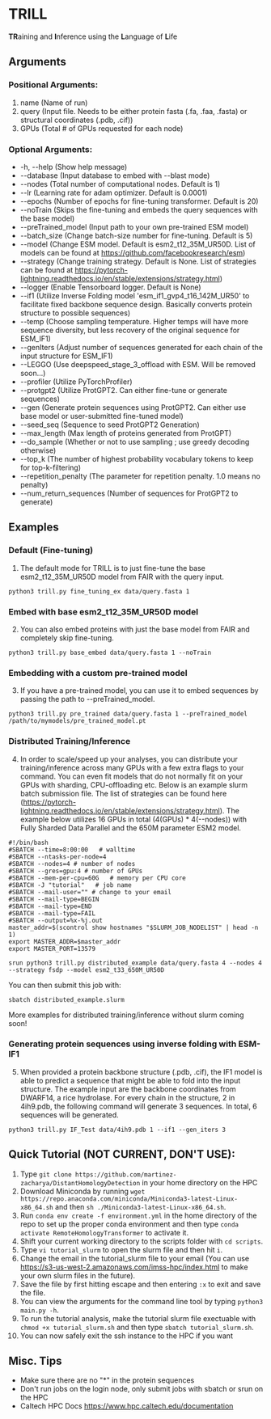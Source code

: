 # TRILL
**TR**aining and **I**nference using the **L**anguage of **L**ife

## Arguments

### Positional Arguments:
1. name (Name of run)
2. query (Input file. Needs to be either protein fasta (.fa, .faa, .fasta) or structural coordinates (.pdb, .cif))
3. GPUs (Total # of GPUs requested for each node)

### Optional Arguments:
- -h, --help (Show help message)
- --database (Input database to embed with --blast mode)
- --nodes (Total number of computational nodes. Default is 1)
- --lr (Learning rate for adam optimizer. Default is 0.0001)
- --epochs (Number of epochs for fine-tuning transformer. Default is 20)
- --noTrain (Skips the fine-tuning and embeds the query sequences with the base model)
- --preTrained_model (Input path to your own pre-trained ESM model)
- --batch_size (Change batch-size number for fine-tuning. Default is 5)
- --model (Change ESM model. Default is esm2_t12_35M_UR50D. List of models can be found at https://github.com/facebookresearch/esm)
- --strategy (Change training strategy. Default is None. List of strategies can be found at https://pytorch-lightning.readthedocs.io/en/stable/extensions/strategy.html)
- --logger (Enable Tensorboard logger. Default is None)
- --if1 (Utilize Inverse Folding model 'esm_if1_gvp4_t16_142M_UR50' to facilitate fixed backbone sequence design. Basically converts protein structure to possible sequences)
- --temp (Choose sampling temperature. Higher temps will have more sequence diversity, but less recovery of the original sequence for ESM_IF1)
- --genIters (Adjust number of sequences generated for each chain of the input structure for ESM_IF1)
- --LEGGO (Use deepspeed_stage_3_offload with ESM. Will be removed soon...)
- --profiler (Utilize PyTorchProfiler)
- --protgpt2 (Utilize ProtGPT2. Can either fine-tune or generate sequences)
- --gen (Generate protein sequences using ProtGPT2. Can either use base model or user-submitted fine-tuned model)
- --seed_seq (Sequence to seed ProtGPT2 Generation)
- --max_length (Max length of proteins generated from ProtGPT)
- --do_sample (Whether or not to use sampling ; use greedy decoding otherwise)
- --top_k (The number of highest probability vocabulary tokens to keep for top-k-filtering)
- --repetition_penalty (The parameter for repetition penalty. 1.0 means no penalty)
- --num_return_sequences (Number of sequences for ProtGPT2 to generate)

## Examples

### Default (Fine-tuning)
  1. The default mode for TRILL is to just fine-tune the base esm2_t12_35M_UR50D model from FAIR with the query input.
  ```
  python3 trill.py fine_tuning_ex data/query.fasta 1
  ```
### Embed with base esm2_t12_35M_UR50D model
  2. You can also embed proteins with just the base model from FAIR and completely skip fine-tuning.
  ```
  python3 trill.py base_embed data/query.fasta 1 --noTrain
  ```
### Embedding with a custom pre-trained model
  3. If you have a pre-trained model, you can use it to embed sequences by passing the path to --preTrained_model. 
  ```
  python3 trill.py pre_trained data/query.fasta 1 --preTrained_model /path/to/mymodels/pre_trained_model.pt
  ```
### Distributed Training/Inference
  4. In order to scale/speed up your analyses, you can distribute your training/inference across many GPUs with a few extra flags to your command. You can even fit models that do not normally fit on your GPUs with sharding, CPU-offloading etc. Below is an example slurm batch submission file. The list of strategies can be found here (https://pytorch-lightning.readthedocs.io/en/stable/extensions/strategy.html). The example below utilizes 16 GPUs in total (4(GPUs) * 4(--nodes)) with Fully Sharded Data Parallel and the 650M parameter ESM2 model.
  ```shell
  #!/bin/bash
  #SBATCH --time=8:00:00   # walltime
  #SBATCH --ntasks-per-node=4
  #SBATCH --nodes=4 # number of nodes
  #SBATCH --gres=gpu:4 # number of GPUs
  #SBATCH --mem-per-cpu=60G   # memory per CPU core
  #SBATCH -J "tutorial"   # job name
  #SBATCH --mail-user="" # change to your email
  #SBATCH --mail-type=BEGIN
  #SBATCH --mail-type=END
  #SBATCH --mail-type=FAIL
  #SBATCH --output=%x-%j.out
  master_addr=$(scontrol show hostnames "$SLURM_JOB_NODELIST" | head -n 1)
  export MASTER_ADDR=$master_addr
  export MASTER_PORT=13579
  
  srun python3 trill.py distributed_example data/query.fasta 4 --nodes 4 --strategy fsdp --model esm2_t33_650M_UR50D
  ```
  You can then submit this job with:
  ```
  sbatch distributed_example.slurm
  ```
  More examples for distributed training/inference without slurm coming soon!
  
### Generating protein sequences using inverse folding with ESM-IF1
  5. When provided a protein backbone structure (.pdb, .cif), the IF1 model is able to predict a sequence that might be able to fold into the input structure. The example input are the backbone coordinates from DWARF14, a rice hydrolase. For every chain in the structure, 2 in 4ih9.pdb, the following command will generate 3 sequences. In total, 6 sequences will be generated.
  ```
  python3 trill.py IF_Test data/4ih9.pdb 1 --if1 --gen_iters 3
  ```
  
## Quick Tutorial (NOT CURRENT, DON'T USE):

1. Type ```git clone https://github.com/martinez-zacharya/DistantHomologyDetection``` in your home directory on the HPC
2. Download Miniconda by running ```wget https://repo.anaconda.com/miniconda/Miniconda3-latest-Linux-x86_64.sh``` and then ```sh ./Miniconda3-latest-Linux-x86_64.sh```.
3. Run ```conda env create -f environment.yml``` in the home directory of the repo to set up the proper conda environment and then type ```conda activate RemoteHomologyTransformer``` to activate it.
4. Shift your current working directory to the scripts folder with ```cd scripts```.
5. Type ```vi tutorial_slurm``` to open the slurm file and then hit ```i```.
6. Change the email in the tutorial_slurm file to your email (You can use https://s3-us-west-2.amazonaws.com/imss-hpc/index.html to make your own slurm files in the future).
7. Save the file by first hitting escape and then entering ```:x``` to exit and save the file. 
8. You can view the arguments for the command line tool by typing ```python3 main.py -h```.
9. To run the tutorial analysis, make the tutorial slurm file exectuable with ```chmod +x tutorial_slurm.sh``` and then type ```sbatch tutorial_slurm.sh```.
10. You can now safely exit the ssh instance to the HPC if you want

## Misc. Tips

- Make sure there are no "\*" in the protein sequences
- Don't run jobs on the login node, only submit jobs with sbatch or srun on the HPC
- Caltech HPC Docs https://www.hpc.caltech.edu/documentation
